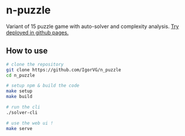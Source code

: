 # n-puzzle

Variant of 15 puzzle game with auto-solver and complexity analysis.
[Try deployed in github pages.](https://igorvg.github.io/n-puzzle/)
## How to use

```bash
# clone the repository
git clone https://github.com/IgorVG/n_puzzle
cd n_puzzle

# setup npm & build the code
make setup
make build

# run the cli
./solver-cli

# use the web ui !
make serve
```
